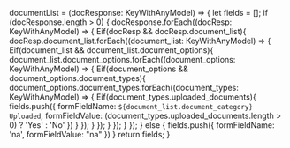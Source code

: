  documentList = (docResponse: KeyWithAnyModel) => {
        let fields = [];
        if (docResponse.length > 0) {
            docResponse.forEach((docResp: KeyWithAnyModel) => {
                Eif(docResp && docResp.document_list){
                    docResp.document_list.forEach((document_list: KeyWithAnyModel) => {
                        Eif(document_list && document_list.document_options){
                            document_list.document_options.forEach((document_options: KeyWithAnyModel) => {
                                Eif(document_options && document_options.document_types){
                                    document_options.document_types.forEach((document_types: KeyWithAnyModel) => {
                                        Eif(document_types.uploaded_documents){
                                            fields.push({
                                                formFieldName: `${document_list.document_category} Uploaded`,
                                                formFieldValue: (document_types.uploaded_documents.length > 0) ? 'Yes' : 'No'
                                            }) 
                                        }
                                    });
                                }
                            });
                        }
                    });
                }
            });
        } else {
            fields.push({
                formFieldName: 'na',
                formFieldValue: "na"
            })
        }
        return fields;
    }
